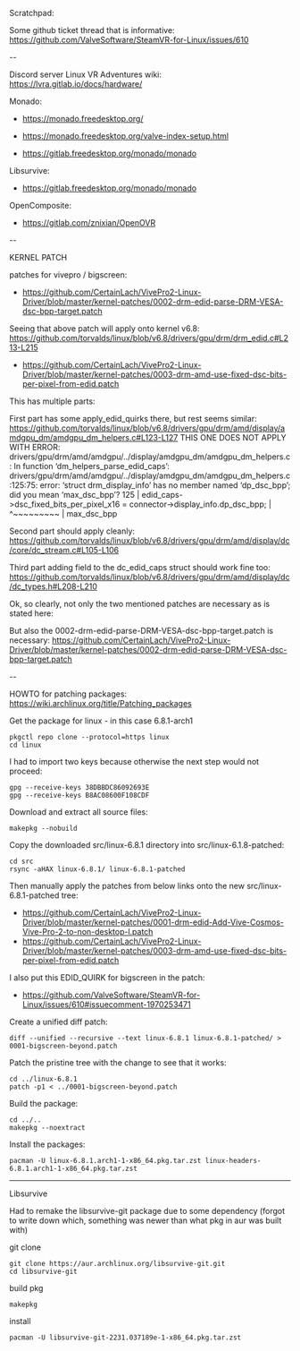 Scratchpad:

Some github ticket thread that is informative:
https://github.com/ValveSoftware/SteamVR-for-Linux/issues/610

--

Discord server Linux VR Adventures
wiki: https://lvra.gitlab.io/docs/hardware/

Monado:
* https://monado.freedesktop.org/
* https://monado.freedesktop.org/valve-index-setup.html

* https://gitlab.freedesktop.org/monado/monado

Libsurvive:
* https://gitlab.freedesktop.org/monado/monado

OpenComposite:
* https://gitlab.com/znixian/OpenOVR

--

KERNEL PATCH

patches for vivepro / bigscreen:
* https://github.com/CertainLach/VivePro2-Linux-Driver/blob/master/kernel-patches/0002-drm-edid-parse-DRM-VESA-dsc-bpp-target.patch

Seeing that above patch will apply onto kernel v6.8:
https://github.com/torvalds/linux/blob/v6.8/drivers/gpu/drm/drm_edid.c#L213-L215

* https://github.com/CertainLach/VivePro2-Linux-Driver/blob/master/kernel-patches/0003-drm-amd-use-fixed-dsc-bits-per-pixel-from-edid.patch

This has multiple parts:

First part has some apply_edid_quirks there, but rest seems similar:
https://github.com/torvalds/linux/blob/v6.8/drivers/gpu/drm/amd/display/amdgpu_dm/amdgpu_dm_helpers.c#L123-L127
THIS ONE DOES NOT APPLY WITH ERROR:
drivers/gpu/drm/amd/amdgpu/../display/amdgpu_dm/amdgpu_dm_helpers.c: In function ‘dm_helpers_parse_edid_caps’:
drivers/gpu/drm/amd/amdgpu/../display/amdgpu_dm/amdgpu_dm_helpers.c:125:75: error: ‘struct drm_display_info’ has no member named ‘dp_dsc_bpp’; did you mean ‘max_dsc_bpp’?
  125 |         edid_caps->dsc_fixed_bits_per_pixel_x16 = connector->display_info.dp_dsc_bpp;
      |                                                                           ^~~~~~~~~~
      |                                                                           max_dsc_bpp

Second part should apply cleanly:
https://github.com/torvalds/linux/blob/v6.8/drivers/gpu/drm/amd/display/dc/core/dc_stream.c#L105-L106

Third part adding field to the dc_edid_caps struct should work fine too:
https://github.com/torvalds/linux/blob/v6.8/drivers/gpu/drm/amd/display/dc/dc_types.h#L208-L210

Ok, so clearly, not only the two mentioned patches are necessary as is stated here:

But also the 0002-drm-edid-parse-DRM-VESA-dsc-bpp-target.patch is necessary:
https://github.com/CertainLach/VivePro2-Linux-Driver/blob/master/kernel-patches/0002-drm-edid-parse-DRM-VESA-dsc-bpp-target.patch

--

HOWTO for patching packages:
https://wiki.archlinux.org/title/Patching_packages

Get the package for linux - in this case 6.8.1-arch1
```
pkgctl repo clone --protocol=https linux
cd linux
```

I had to import two keys because otherwise the next step would not proceed:
```
gpg --receive-keys 38DBBDC86092693E
gpg --receive-keys B8AC08600F108CDF
```

Download and extract all source files:
```
makepkg --nobuild
```

Copy the downloaded src/linux-6.8.1 directory into src/linux-6.1.8-patched:
```
cd src
rsync -aHAX linux-6.8.1/ linux-6.8.1-patched
```

Then manually apply the patches from below links onto the new src/linux-6.8.1-patched tree:
* https://github.com/CertainLach/VivePro2-Linux-Driver/blob/master/kernel-patches/0001-drm-edid-Add-Vive-Cosmos-Vive-Pro-2-to-non-desktop-l.patch
* https://github.com/CertainLach/VivePro2-Linux-Driver/blob/master/kernel-patches/0003-drm-amd-use-fixed-dsc-bits-per-pixel-from-edid.patch

I also put this EDID_QUIRK for bigscreen in the patch:
* https://github.com/ValveSoftware/SteamVR-for-Linux/issues/610#issuecomment-1970253471

Create a unified diff patch:
```
diff --unified --recursive --text linux-6.8.1 linux-6.8.1-patched/ > 0001-bigscreen-beyond.patch
```

Patch the pristine tree with the change to see that it works:
```
cd ../linux-6.8.1
patch -p1 < ../0001-bigscreen-beyond.patch
```

Build the package:
```
cd ../..
makepkg --noextract
```

Install the packages:
```
pacman -U linux-6.8.1.arch1-1-x86_64.pkg.tar.zst linux-headers-6.8.1.arch1-1-x86_64.pkg.tar.zst
```

---

Libsurvive

Had to remake the libsurvive-git package due to some dependency (forgot to write down which, something was newer than what pkg in aur was built with)

git clone
```
git clone https://aur.archlinux.org/libsurvive-git.git
cd libsurvive-git
```

build pkg
```
makepkg
```

install
```
pacman -U libsurvive-git-2231.037189e-1-x86_64.pkg.tar.zst
```




